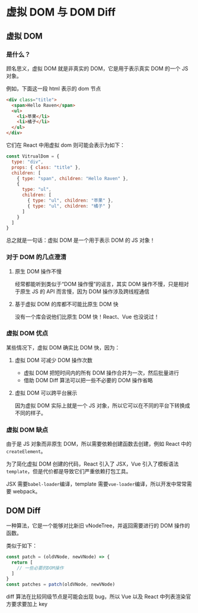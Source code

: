 # 虚拟 DOM 与 DOM Diff

## 虚拟 DOM

### 是什么？

顾名思义，虚拟 DOM 就是非真实的 DOM，它是用于表示真实 DOM 的一个 JS 对象。

例如，下面这一段 html 表示的 dom 节点

```html
<div class="title">
  <span>Hello Raven</span>
  <ul>
    <li>苹果</li>
    <li>橘子</li>
  </ul>
</div>
```

它们在 React 中用虚拟 dom 则可能会表示为如下：

```javascript
const VitrualDom = {
  type: "div",
  props: { class: "title" },
  children: [
    { type: "span", children: "Hello Raven" },
    {
      type: "ul",
      children: [
        { type: "ul", children: "苹果" },
        { type: "ul", children: "橘子" }
      ]
    }
  ]
}
```

总之就是一句话：虚拟 DOM 是一个用于表示 DOM 的 JS 对象！

### 对于 DOM 的几点澄清

1. 原生 DOM 操作不慢

   经常都能听到类似于“DOM 操作慢”的谣言，其实 DOM 操作不慢，只是相对于原生 JS 的 API 而言慢，因为 DOM 操作涉及跨线程通信

2. 基于虚拟 DOM 的库都不可能比原生 DOM 快

   没有一个库会说他们比原生 DOM 快！React、Vue 也没说过！

### 虚拟 DOM 优点

某些情况下，虚拟 DOM 确实比 DOM 快，因为：

1. 虚拟 DOM 可减少 DOM 操作次数

   - 虚拟 DOM 把短时间内的所有 DOM 操作合并为一次，然后批量进行
   - 借助 DOM Diff 算法可以把一些不必要的 DOM 操作省略

2. 虚拟 DOM 可以跨平台展示

   因为虚拟 DOM 实际上就是一个 JS 对象，所以它可以在不同的平台下转换成不同的样子。

### 虚拟 DOM 缺点

由于是 JS 对象而非原生 DOM，所以需要依赖创建函数去创建，例如 React 中的`createElement`。

为了简化虚拟 DOM 创建的代码，React 引入了 JSX，Vue 引入了模板语法`template`，但是代价都是导致它们严重依赖打包工具。

JSX 需要`babel-loader`编译，template 需要`vue-loader`编译，所以开发中常常需要 webpack。

## DOM Diff

一种算法，它是一个能够对比新旧 vNodeTree，并返回需要进行的 DOM 操作的函数。

类似于如下：

```javascript
const patch = (oldVNode, newVNode) => {
  return [
    // 一些必要的DOM操作
  ]
}
const patches = patch(oldVNode, newVNode)
```

diff 算法在比较同级节点是可能会出现 bug，所以 Vue 以及 React 中列表渲染官方要求要加上 key

